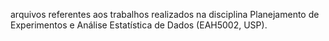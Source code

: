 arquivos referentes aos trabalhos realizados na disciplina Planejamento de Experimentos e Análise Estatística de Dados (EAH5002, USP).
